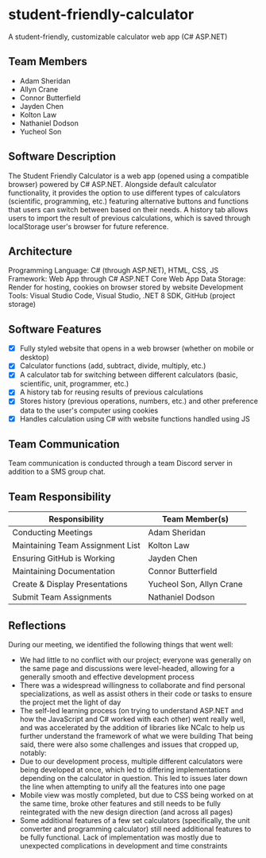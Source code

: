 # student-friendly-calculator
A student-friendly, customizable calculator web app (C# ASP.NET)
## Team Members
* Adam Sheridan
* Allyn Crane
* Connor Butterfield
* Jayden Chen
* Kolton Law
* Nathaniel Dodson
* Yucheol Son
## Software Description
The Student Friendly Calculator is a web app (opened using a compatible browser) powered by C# ASP.NET. Alongside default calculator functionality, it provides the option to use different types of calculators (scientific, programming, etc.) featuring alternative buttons and functions that users can switch between based on their needs. A history tab allows users to import the result of previous calculations, which is saved through localStorage user's browser for future reference.
## Architecture
Programming Language: C# (through ASP.NET), HTML, CSS, JS
Framework: Web App through C# ASP.NET Core Web App
Data Storage: Render for hosting, cookies on browser stored by website
Development Tools: Visual Studio Code, Visual Studio, .NET 8 SDK, GitHub (project storage)
## Software Features
* [X] Fully styled website that opens in a web browser (whether on mobile or desktop)
* [X] Calculator functions (add, subtract, divide, multiply, etc.)
* [X] A calculator tab for switching between different calculators (basic, scientific, unit, programmer, etc.)
* [X] A history tab for reusing results of previous calculations
* [X] Stores history (previous operations, numbers, etc.) and other preference data to the user's computer using cookies
* [X] Handles calculation using C# with website functions handled using JS
## Team Communication
Team communication is conducted through a team Discord server in addition to a SMS group chat.
## Team Responsibility
|Responsibility                      |Team Member(s)              |
|------------------------------------|----------------------------|
|Conducting Meetings                 |Adam Sheridan|
|Maintaining Team Assignment List    |Kolton Law|
|Ensuring GitHub is Working          |Jayden Chen|
|Maintaining Documentation           |Connor Butterfield|
|Create & Display Presentations      |Yucheol Son, Allyn Crane|
|Submit Team Assignments             |Nathaniel Dodson|
## Reflections
During our meeting, we identified the following things that went well:
* We had little to no conflict with our project; everyone was generally on the same page and discussions were level-headed, allowing for a generally smooth and effective development process
* There was a widespread willingness to collaborate and find personal specializations​, as well as assist others in their code or tasks to ensure the project met the light of day
* The self-led learning process (on trying to understand ASP.NET and how the JavaScript and C# worked with each other) went really well, and was accelerated by the addition of libraries like NCalc to help us further understand the framework of what we were building
That being said, there were also some challenges and issues that cropped up, notably:
* Due to our development process, multiple different calculators were being developed at once, which led to differing implementations depending on the calculator in question. This led to issues later down the line when attempting to unify all the features into one page
* Mobile view was mostly completed, but due to CSS being worked on at the same time, broke other features and still needs to be fully reintegrated with the new design direction (and across all pages)
* Some additional features of a few set calculators (specifically, the unit converter and programming calculator) still need additional features to be fully functional. Lack of implementation was mostly due to unexpected complications in development and time constraints
